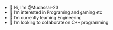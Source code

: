 - 👋 Hi, I’m @Mudassar-23
- 👀 I’m interested in Programing and gaming etc
- 🌱 I’m currently learning Engineering
- 💞️ I’m looking to collaborate on C++ programming



<!---
Mudassar-23/Mudassar-23 is a ✨ special ✨ repository because its `README.md` (this file) appears on your GitHub profile.
You can click the Preview link to take a look at your changes.
--->
